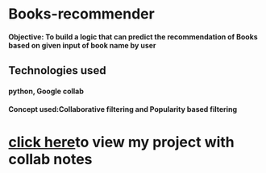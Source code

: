 # Books-recommender
<h4>Objective: To build a logic that can predict the  recommendation of Books based on given input of book name by user </h4>

<h2>Technologies used</h2>
<h4>python, Google collab</h4>
<h4>Concept used:Collaborative filtering and Popularity based filtering<h4>

<h1> <a href="https://asaikiran1999-books-recommender-app-t8g23r.streamlitapp.com/">click here</a>to view my project with collab notes</h1>
